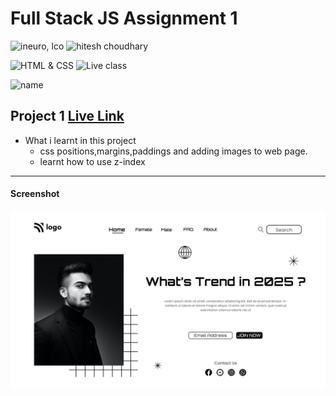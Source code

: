 # Full Stack JS Assignment 1

![ineuro, lco](https://img.shields.io/badge/iNeuron-LCO-green)
![hitesh choudhary](https://img.shields.io/badge/Hitesh--Choudhary-Full--stack--JS--bootcamp-red)

![HTML & CSS](https://img.shields.io/badge/HTML-CSS-orange)
![Live class](https://img.shields.io/badge/LIVE--CLASS-PROJECT--1-lightgrey)

![name](https://img.shields.io/badge/name%20-praveen-green)

## Project 1 [Live Link](https://fs-js-project-01.netlify.app/)

-   What i learnt in this project
    - css positions,margins,paddings and adding images to web page.  
    -  learnt how to use z-index 

---
#### Screenshot

![Desktop](./1.png)
